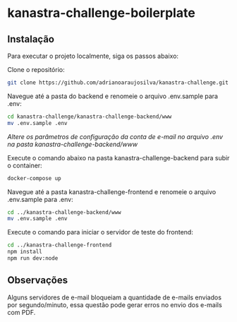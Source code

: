 # kanastra-challenge-boilerplate

## Instalação

Para executar o projeto localmente, siga os passos abaixo:

Clone o repositório:

```sh
git clone https://github.com/adrianoaraujosilva/kanastra-challenge.git
```

Navegue até a pasta do backend e renomeie o arquivo .env.sample para .env:

```sh
cd kanastra-challenge/kanastra-challenge-backend/www
mv .env.sample .env
```

_Altere os parâmetros de configuração da conta de e-mail no arquivo .env na pasta kanastra-challenge-backend/www_

Execute o comando abaixo na pasta kanastra-challenge-backend para subir o container:

```sh
docker-compose up
```

Navegue até a pasta kanastra-challenge-frontend e renomeie o arquivo .env.sample para .env:

```sh
cd ../kanastra-challenge-backend/www
mv .env.sample .env
```

Execute o comando para iniciar o servidor de teste do frontend:

```sh
cd ../kanastra-challenge-frontend
npm install
npm run dev:node
```

## Observações

Alguns servidores de e-mail bloqueiam a quantidade de e-mails enviados por segundo/minuto, essa questão pode gerar erros no envio dos e-mails com PDF.
